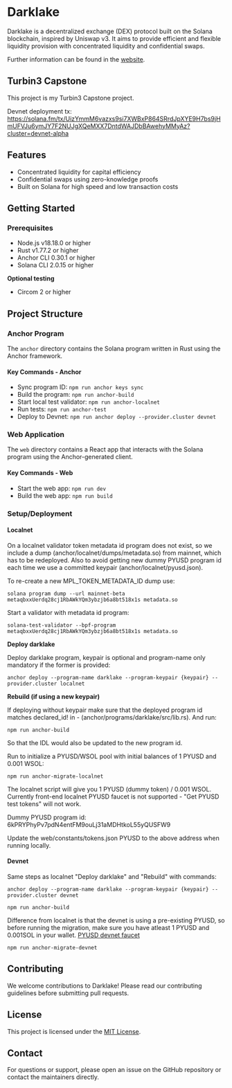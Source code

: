 # Darklake

Darklake is a decentralized exchange (DEX) protocol built on the Solana blockchain, inspired by Uniswap v3. It aims to provide efficient and flexible liquidity provision with concentrated liquidity and confidential swaps.

Further information can be found in the [website](https://darklake.fi).

## Turbin3 Capstone

This project is my Turbin3 Capstone project.

Devnet deployment tx: https://solana.fm/tx/UizYmmM6vazxs9si7XWBxP864SRrdJpXYE9H7bs9jHmUFVJu6ymJY7F2NUJgXQeMXX7DntdWAJDbBAwehyMMyAz?cluster=devnet-alpha

## Features

- Concentrated liquidity for capital efficiency
- Confidential swaps using zero-knowledge proofs
- Built on Solana for high speed and low transaction costs

## Getting Started

### Prerequisites

- Node.js v18.18.0 or higher
- Rust v1.77.2 or higher
- Anchor CLI 0.30.1 or higher
- Solana CLI 2.0.15 or higher

**Optional testing**
- Circom 2 or higher

## Project Structure

### Anchor Program

The `anchor` directory contains the Solana program written in Rust using the Anchor framework.

#### Key Commands - Anchor

- Sync program ID: `npm run anchor keys sync`
- Build the program: `npm run anchor-build`
- Start local test validator: `npm run anchor-localnet`
- Run tests: `npm run anchor-test`
- Deploy to Devnet: `npm run anchor deploy --provider.cluster devnet`

### Web Application

The `web` directory contains a React app that interacts with the Solana program using the Anchor-generated client.

#### Key Commands - Web

- Start the web app: `npm run dev`
- Build the web app: `npm run build`

### Setup/Deployment

#### Localnet

On a localnet validator token metadata id program does not exist, so we include a dump (anchor/localnet/dumps/metadata.so) from mainnet, which has to be redeployed. Also to avoid getting new dummy PYUSD program id each time we use a committed keypair (anchor/localnet/pyusd.json).

To re-create a new MPL_TOKEN_METADATA_ID dump use:

`solana program dump --url mainnet-beta metaqbxxUerdq28cj1RbAWkYQm3ybzjb6a8bt518x1s metadata.so`

Start a validator with metadata id program:

`solana-test-validator --bpf-program metaqbxxUerdq28cj1RbAWkYQm3ybzjb6a8bt518x1s metadata.so`

**Deploy darklake**

Deploy darklake program, keypair is optional and program-name only mandatory if the former is provided:

`anchor deploy --program-name darklake --program-keypair {keypair} --provider.cluster localnet`

**Rebuild (if using a new keypair)**

If deploying without keypair make sure that the deployed program id matches declared_id! in - (anchor/programs/darklake/src/lib.rs). And run:

`npm run anchor-build`

So that the IDL would also be updated to the new program id.

Run to initialize a PYUSD/WSOL pool with initial balances of 1 PYUSD and 0.001 WSOL:

`npm run anchor-migrate-localnet`

The localnet script will give you 1 PYUSD (dummy token) / 0.001 WSOL. Currently front-end localnet PYUSD faucet is not supported - "Get PYUSD test tokens" will not work.

Dummy PYUSD program id: 6kPRYPhyPv7pdN4entFM9ouLj31aMDHtkoL55yQUSFW9

Update the web/constants/tokens.json PYUSD to the above address when running locally.

#### Devnet

Same steps as localnet "Deploy darklake" and "Rebuild" with commands:

`anchor deploy --program-name darklake --program-keypair {keypair} --provider.cluster devnet`

`npm run anchor-build`

Difference from localnet is that the devnet is using a pre-existing PYUSD, so before running the migration, make sure you have atleast 1 PYUSD and 0.001SOL in your wallet. [PYUSD devnet faucet](https://faucet.paxos.com/)

`npm run anchor-migrate-devnet`

## Contributing

We welcome contributions to Darklake! Please read our contributing guidelines before submitting pull requests.

## License

This project is licensed under the [MIT License](LICENSE).

## Contact

For questions or support, please open an issue on the GitHub repository or contact the maintainers directly.
